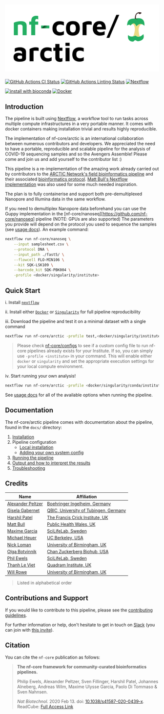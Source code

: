 # ![nf-core/arctic](docs/images/nf-core-arctic_logo.png)

[![GitHub Actions CI Status](https://github.com/nf-core/arctic/workflows/nf-core%20CI/badge.svg)](https://github.com/nf-core/arctic/actions)
[![GitHub Actions Linting Status](https://github.com/nf-core/arctic/workflows/nf-core%20linting/badge.svg)](https://github.com/nf-core/arctic/actions)
[![Nextflow](https://img.shields.io/badge/nextflow-%E2%89%A519.10.0-brightgreen.svg)](https://www.nextflow.io/)

[![install with bioconda](https://img.shields.io/badge/install%20with-bioconda-brightgreen.svg)](http://bioconda.github.io/)
[![Docker](https://img.shields.io/docker/automated/nfcore/arctic.svg)](https://hub.docker.com/r/nfcore/arctic)

## Introduction

The pipeline is built using [Nextflow](https://www.nextflow.io), a workflow tool to run tasks across multiple compute infrastructures in a very portable manner. It comes with docker containers making installation trivial and results highly reproducible.

The implementation of nf-core/arctic is an international collaboration between numerous contributors and developers. We appreciated the need to have a portable, reproducible and scalable pipeline for the analysis of COVID-19 sequencing samples and so the Avengers Assemble! Please come and join us and add yourself to the contributor list :)

This pipeline is a re-implementation of the amazing work already carried out by contributors to the [ARCTIC Network's field bioinformatics pipeline](https://github.com/artic-network/fieldbioinformatics) and their associated [bioinformatics protocol](https://artic.network/ncov-2019/ncov2019-bioinformatics-sop.html). [Matt Bull's Nextflow implementation]( https://github.com/connor-lab/ncov2019-artic-nf) was also used for some much needed inspiration.

The plan is to fully containerise and support both pre-demultiplexed Nanopore and Illumina data in the same workflow.

If you need to demultiplex Nanopore data beforehand you can use the Guppy implementation in the [nf-core/nanoseq][https://github.com/nf-core/nanoseq] pipeline (NOTE: GPUs are also supported) The parameters you provide will depend on the protocol you used to sequence the samples (see [usage docs](https://github.com/nf-core/nanoseq/blob/master/docs/usage.md#--input)). An example command:

```bash
nextflow run nf-core/nanoseq \
    --input samplesheet.csv \
    --protocol DNA \
    --input_path ./fast5/ \
    --flowcell FLO-MIN106 \
    --kit SQK-LSK109 \
    --barcode_kit SQK-PBK004 \
    -profile <docker/singularity/institute>
```

## Quick Start

i. Install [`nextflow`](https://nf-co.re/usage/installation)

ii. Install either [`Docker`](https://docs.docker.com/engine/installation/) or [`Singularity`](https://www.sylabs.io/guides/3.0/user-guide/) for full pipeline reproducibility

iii. Download the pipeline and test it on a minimal dataset with a single command

```bash
nextflow run nf-core/arctic -profile test,<docker/singularity/institute>
```

> Please check [nf-core/configs](https://github.com/nf-core/configs#documentation) to see if a custom config file to run nf-core pipelines already exists for your Institute. If so, you can simply use `-profile <institute>` in your command. This will enable either `docker` or `singularity` and set the appropriate execution settings for your local compute environment.

iv. Start running your own analysis!

<!-- TODO nf-core: Update the default command above used to run the pipeline -->

```bash
nextflow run nf-core/arctic -profile <docker/singularity/conda/institute> --input samplesheet.csv
```

See [usage docs](docs/usage.md) for all of the available options when running the pipeline.

## Documentation

The nf-core/arctic pipeline comes with documentation about the pipeline, found in the `docs/` directory:

1. [Installation](https://nf-co.re/usage/installation)
2. Pipeline configuration
    * [Local installation](https://nf-co.re/usage/local_installation)
    * [Adding your own system config](https://nf-co.re/usage/adding_own_config)
3. [Running the pipeline](docs/usage.md)
4. [Output and how to interpret the results](docs/output.md)
5. [Troubleshooting](https://nf-co.re/usage/troubleshooting)

<!-- TODO nf-core: Add a brief overview of what the pipeline does and how it works -->

## Credits

| Name                                                      | Affiliation                                                                           |
|-----------------------------------------------------------|---------------------------------------------------------------------------------------|
| [Alexander Peltzer](https://github.com/apeltzer)          | [Boehringer Ingelheim, Germany](https://www.boehringer-ingelheim.de/)                 |
| [Gisela Gabernet](https://github.com/ggabernet)           | [QBIC, University of Tubingen, Germany](https://portal.qbic.uni-tuebingen.de/portal/) |
| [Harshil Patel](https://github.com/drpatelh)              | [The Francis Crick Institute, UK](https://www.crick.ac.uk/)                           |
| [Matt Bull](https://github.com/m-bull)                    | [Public Health Wales, UK](https://phw.nhs.wales/)                                     |
| [Maxime Garcia](https://github.com/MaxUlysse)             | [SciLifeLab, Sweden](https://www.scilifelab.se/)                                      |
| [Michael Heuer](https://github.com/heuermh)               | [UC Berkeley, USA](https://https://rise.cs.berkeley.edu)                              |
| [Nick Loman](https://github.com/nickloman)                | [University of Birmingham, UK](https://www.birmingham.ac.uk)                          |
| [Olga Botvinnik](https://github.com/olgabot)              | [Chan Zuckerberg Biohub, USA](https://www.czbiohub.org/)                              |
| [Phil Ewels](https://github.com/ewels)                    | [SciLifeLab, Sweden](https://www.scilifelab.se/)                                      |
| [Thanh Le Viet](https://github.com/thanhleviet)           | [Quadram Institute, UK](https://quadram.ac.uk/)                                       |
| [Will Rowe](https://github.com/will-rowe)                 | [University of Birmingham, UK](https://www.birmingham.ac.uk)                          |

> Listed in alphabetical order

## Contributions and Support

If you would like to contribute to this pipeline, please see the [contributing guidelines](.github/CONTRIBUTING.md).

For further information or help, don't hesitate to get in touch on [Slack](https://nfcore.slack.com/channels/arctic) (you can join with [this invite](https://nf-co.re/join/slack)).

## Citation

<!-- TODO nf-core: Add citation for pipeline after first release. Uncomment lines below and update Zenodo doi. -->
<!-- If you use  nf-core/arctic for your analysis, please cite it using the following doi: [10.5281/zenodo.XXXXXX](https://doi.org/10.5281/zenodo.XXXXXX) -->

You can cite the `nf-core` publication as follows:

> **The nf-core framework for community-curated bioinformatics pipelines.**
>
> Philip Ewels, Alexander Peltzer, Sven Fillinger, Harshil Patel, Johannes Alneberg, Andreas Wilm, Maxime Ulysse Garcia, Paolo Di Tommaso & Sven Nahnsen.
>
> _Nat Biotechnol._ 2020 Feb 13. doi: [10.1038/s41587-020-0439-x](https://dx.doi.org/10.1038/s41587-020-0439-x).  
> ReadCube: [Full Access Link](https://rdcu.be/b1GjZ)
